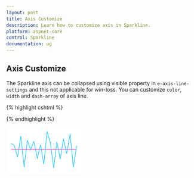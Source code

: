 ```yaml
---
layout: post
title: Axis Customize
description: Learn how to customize axis in Sparkline.
platform: aspnet-core
control: Sparkline
documentation: ug
---
```


## Axis Customize 

The Sparkline axis can be collapsed using visible property in `e-axis-line-settings` and this not applicable for win-loss. You can customize `color`, `width` and `dash-array` of axis line.

 {% highlight cshtml %}
 
 <ej-spark-line id="sparkline" >                   
 <e-axis-line-settings color="#ff14ae" visible="true"></e-axis-line-settings>
 </ej-spark-line>

{% endhighlight %}

![](Axis-Customize_images/Axis-Customize_img1.png)
